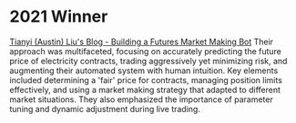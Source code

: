 # 2021 Winner
[Tianyi (Austin) Liu's Blog - Building a Futures Market Making Bot](https://tianyi.io/post/chicago1/) 
Their approach was multifaceted, focusing on accurately predicting the future price of electricity contracts, trading aggressively yet minimizing risk, and augmenting their automated system with human intuition. Key elements included determining a 'fair' price for contracts, managing position limits effectively, and using a market making strategy that adapted to different market situations. They also emphasized the importance of parameter tuning and dynamic adjustment during live trading.